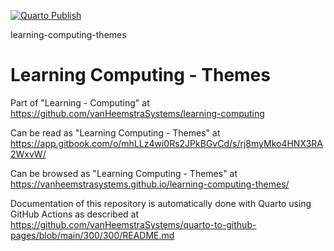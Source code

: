 [![Quarto Publish](https://github.com/vanHeemstraSystems/learning-computing-themes/actions/workflows/publish.yml/badge.svg)](https://github.com/vanHeemstraSystems/learning-computing-themes/actions/workflows/publish.yml)

learning-computing-themes
# Learning Computing - Themes

Part of "Learning - Computing" at https://github.com/vanHeemstraSystems/learning-computing

Can be read as "Learning Computing - Themes" at https://app.gitbook.com/o/mhLLz4wi0Rs2JPkBGvCd/s/rj8myMko4HNX3RA2WxvW/

Can be browsed as "Learning Computing - Themes" at https://vanheemstrasystems.github.io/learning-computing-themes/

Documentation of this repository is automatically done with Quarto using GitHub Actions as described at https://github.com/vanHeemstraSystems/quarto-to-github-pages/blob/main/300/300/README.md
